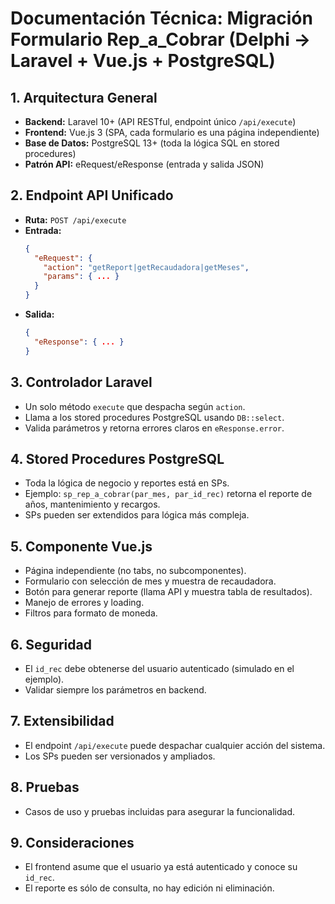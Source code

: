 # Documentación Técnica: Migración Formulario Rep_a_Cobrar (Delphi → Laravel + Vue.js + PostgreSQL)

## 1. Arquitectura General
- **Backend:** Laravel 10+ (API RESTful, endpoint único `/api/execute`)
- **Frontend:** Vue.js 3 (SPA, cada formulario es una página independiente)
- **Base de Datos:** PostgreSQL 13+ (toda la lógica SQL en stored procedures)
- **Patrón API:** eRequest/eResponse (entrada y salida JSON)

## 2. Endpoint API Unificado
- **Ruta:** `POST /api/execute`
- **Entrada:**
  ```json
  {
    "eRequest": {
      "action": "getReport|getRecaudadora|getMeses",
      "params": { ... }
    }
  }
  ```
- **Salida:**
  ```json
  {
    "eResponse": { ... }
  }
  ```

## 3. Controlador Laravel
- Un solo método `execute` que despacha según `action`.
- Llama a los stored procedures PostgreSQL usando `DB::select`.
- Valida parámetros y retorna errores claros en `eResponse.error`.

## 4. Stored Procedures PostgreSQL
- Toda la lógica de negocio y reportes está en SPs.
- Ejemplo: `sp_rep_a_cobrar(par_mes, par_id_rec)` retorna el reporte de años, mantenimiento y recargos.
- SPs pueden ser extendidos para lógica más compleja.

## 5. Componente Vue.js
- Página independiente (no tabs, no subcomponentes).
- Formulario con selección de mes y muestra de recaudadora.
- Botón para generar reporte (llama API y muestra tabla de resultados).
- Manejo de errores y loading.
- Filtros para formato de moneda.

## 6. Seguridad
- El `id_rec` debe obtenerse del usuario autenticado (simulado en el ejemplo).
- Validar siempre los parámetros en backend.

## 7. Extensibilidad
- El endpoint `/api/execute` puede despachar cualquier acción del sistema.
- Los SPs pueden ser versionados y ampliados.

## 8. Pruebas
- Casos de uso y pruebas incluidas para asegurar la funcionalidad.

## 9. Consideraciones
- El frontend asume que el usuario ya está autenticado y conoce su `id_rec`.
- El reporte es sólo de consulta, no hay edición ni eliminación.

